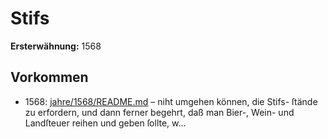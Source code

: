 # Stifs

**Ersterwähnung:** 1568

## Vorkommen
- 1568: [jahre/1568/README.md](../jahre/1568/README.md) – niht umgehen können, die Stifs-
ſtände zu erfordern, und dann ferner begehrt, daß man
Bier-, Wein- und Landſteuer reihen und geben ſollte,
w...
